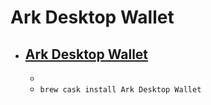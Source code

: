 # Ark Desktop Wallet
- [Ark Desktop Wallet](https://ark.io/)
  - 
  - 
  - `brew cask install Ark Desktop Wallet`
